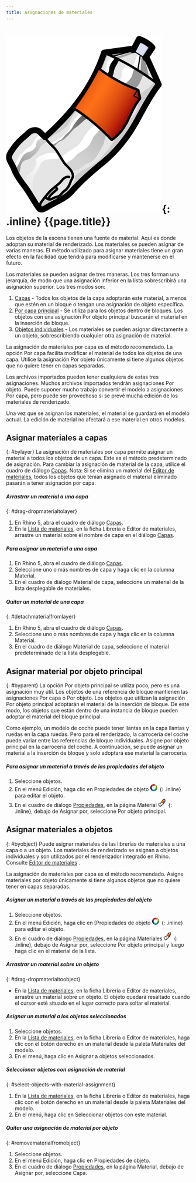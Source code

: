 ```yaml
---
title: Asignaciones de materiales
---
```


# ![images/paint.svg](images/paint.svg){: .inline} {{page.title}}
Los objetos de la escena tienen una fuente de material. Aquí es donde adoptan su material de renderizado.  Los materiales se pueden asignar de varias maneras. El método utilizado para asignar materiales tiene un gran efecto en la facilidad que tendrá para modificarse y mantenerse en el futuro.

Los materiales se pueden asignar de tres maneras. Los tres forman una jerarquía, de modo que una asignación inferior en la lista sobrescribirá una asignación superior. Los tres modos son:

 1. [Capas](#bylayer) - Todos los objetos de la capa adoptarán este material, a menos que estén en un bloque o tengan una asignación de objeto específica.
 2. [Por capa principal](#byparent) - Se utiliza para los objetos dentro de bloques.  Los objetos con una asignación Por objeto principal buscarán el material en la inserción de bloque.
 3. [Objetos individuales](#byobject) - Los materiales se pueden asignar directamente a un objeto, sobrescribiendo cualquier otra asignación de material.

La asignación de materiales por capa es el método recomendado. La opción Por capa facilita modificar el material de todos los objetos de una capa. Utilice la asignación  Por objeto únicamente si tiene algunos objetos que no quiere tener en capas separadas.

Los archivos importados pueden tener cualquiera de estas tres asignaciones. Muchos archivos importados tendrán asignaciones Por objeto.  Puede suponer mucho trabajo convertir el modelo a asignaciones Por capa, pero puede ser provechoso si se prevé mucha edición de los materiales de renderizado.

Una vez que se asignan los materiales, el material se guardará en el modelo actual.  La edición de material no afectará a ese material en otros modelos.

## Asignar materiales a capas
{: #bylayer}
La asignación de materiales por capa permite asignar un material a todos los objetos de un capa. Este es el método predeterminado de asignación. Para cambiar la asignación de material de la capa, utilice el  cuadro de diálogo [Capas](http://docs.mcneel.com/rhino/5/help/es-es/commands/layer.htm).
Nota: Si se elimina un material del [Editor de materiales](material-editor.html), todos los objetos que tenían asignado el material eliminado pasarán a tener asignación por capa.

##### Arrastrar un material a una capa
{: #drag-dropmaterialtolayer}
1. En Rhino 5, abra el cuadro de diálogo [Capas](http://docs.mcneel.com/rhino/5/help/es-es/commands/layer.htm).
1. En la [Lista de materiales](material-editor.html#material_list), en la ficha Librería o Editor de materiales, arrastre un material sobre el nombre de capa en el diálogo [Capas](http://docs.mcneel.com/rhino/5/help/es-es/commands/layer.htm).

##### Para asignar un material a una capa
1. En Rhino 5, abra el cuadro de diálogo [Capas](http://docs.mcneel.com/rhino/5/help/es-es/commands/layer.htm).
1. Seleccione uno o más nombres de capa y haga clic en la columna Material.
1. En el cuadro de diálogo Material de capa, seleccione un material de la lista desplegable de materiales.

##### Quitar un material de una capa
{: #detachmaterialfromlayer}
1. En Rhino 5, abra el cuadro de diálogo [Capas](http://docs.mcneel.com/rhino/5/help/es-es/commands/layer.htm).
1. Seleccione uno o más nombres de capa y haga clic en la columna Material.
1. En el cuadro de diálogo Material de capa, seleccione el material predeterminado de la lista desplegable.

## Asignar material por objeto principal
{: #byparent}
La opción Por objeto principal se utiliza poco, pero es una asignación muy útil. Los objetos de una referencia de bloque mantienen las asignaciones Por capa o Por objeto.  Los objetos que utilizan la asignación Por objeto principal adoptarán el material de la inserción de bloque.  De este modo, los objetos que están dentro de una instancia de bloque pueden adoptar el material del bloque principal.

Como ejemplo, un modelo de coche puede tener llantas en la capa llantas y ruedas en la capa ruedas. Pero para el renderizado, la carrocería del coche puede variar entre las referencias de bloque individuales.  Asigne por objeto principal en la carrocería del coche.  A continuación, se puede asignar un material a la inserción de bloque y solo adoptará ese material la carrocería.

##### Para asignar un material a través de las propiedades del objeto
1. Seleccione objetos.
1. En el menú Edición, haga clic en Propiedades de objeto ![images/properties.png](images/properties.png){: .inline} para editar el objeto.
1. En el cuadro de diálogo [Propiedades](properties-object.html), en la página Material ![images/materialtab.png](images/materialtab.png){: .inline}, debajo de Asignar por, seleccione Por objeto principal.

## Asignar materiales a objetos
{: #byobject}
Puede asignar materiales de las librerías de materiales a una capa o a un objeto. Los materiales de renderizado se asignan a objetos individuales y son utilizados por el renderizador integrado en Rhino.
Consulte [Editor de materiales](material-editor.html) .

La asignación de materiales por capa es el método recomendado. Asigne materiales por objeto únicamente si tiene algunos objetos que no quiere tener en capas separadas.

##### Asignar un material a través de las propiedades del objeto
1. Seleccione objetos.
1. En el menú Edición, haga clic en [Propiedades de objeto ![images/properties.png](images/properties.png){: .inline} para editar el objeto.
1. En el cuadro de diálogo [Propiedades](properties-object.html), en la página Materiales ![images/materialtab.png](images/materialtab.png){: .inline}, debajo de Asignar por, seleccione Por objeto principal y luego haga clic en el material de la lista.

##### Arrastrar un material sobre un objeto
{: #drag-dropmaterialtoobject}

 * En la [Lista de materiales](material-editor.html#material_list), en la ficha Librería o Editor de materiales, arrastre un material sobre un objeto. El objeto quedará resaltado cuando el cursor esté situado en el lugar correcto para soltar el material.

##### Asignar un material a los objetos seleccionados
1. Seleccione objetos.
1. En la [Lista de materiales](material-editor.html#material_list), en la ficha Librería o Editor de materiales, haga clic con el botón derecho en un material desde la paleta Materiales del modelo.
1. En el menú, haga clic en Asignar a objetos seleccionados.

##### Seleccionar objetos con asignación de material
{: #select-objects-with-material-assignment}
1. En la [Lista de materiales](material-editor.html#material_list), en la ficha Librería o Editor de materiales, haga clic con el botón derecho en un material desde la paleta Materiales del modelo.
1. En el menú, haga clic en Seleccionar objetos con este material.

##### Quitar una asignación de material por objeto
{: #removematerialfromobject}
1. Seleccione objetos.
1. En el menú Edición, haga clic en Propiedades de objeto.
1. En el cuadro de diálogo [Propiedades](properties-object.html), en la página Material, debajo de Asignar por, seleccione Capa.
